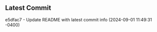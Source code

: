 
## Latest Commit
e5dfac7 - Update README with latest commit info (2024-09-01 11:49:31 -0400) <Yunxi-Zhou>
